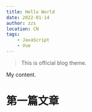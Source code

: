 ```yaml
---
title: Hello World
date: 2022-01-14
author: zzs
location: CN
tags:
    - JavaScript
    - Vue
---
```


> This is official blog theme.

My content.




# 第一篇文章